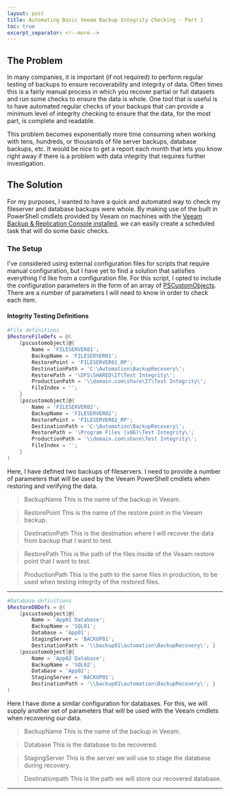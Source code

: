 ```yaml
---
layout: post
title: Automating Basic Veeam Backup Integrity Checking - Part 1
toc: true
excerpt_separator: <!--more-->
---
```

## The Problem
In many companies, it is important (if not required) to perform regular testing of backups to ensure recoverability and integrity of data.  Often times this is a fairly manual process in which you recover partial or full datasets and run some checks to ensure the data is whole.  One tool that is useful is to have automated regular checks of your backups that can provide a minimum level of integrity checking to ensure that the data, for the most part, is complete and readable.  

This problem becomes exponentially more time consuming when working with tens, hundreds, or thousands of file server backups, database backups, etc.  It would be nice to get a report each month that lets you know right away if there is a problem with data integrity that requires further investigation.
<!--more-->
## The Solution
For my purposes, I wanted to have a quick and automated way to check my fileserver and database backups were whole.  By making use of the built in PowerShell cmdlets provided by Veeam on machines with the [Veeam Backup & Replication Console installed](), we can easily create a scheduled task that will do some basic checks.

### The Setup
I've considered using external configuration files for scripts that require manual configuration, but I have yet to find a solution that satisfies everything I'd like from a configuration file.  For this script, I opted to include the configuration parameters in the form of an array of [PSCustomObjects]().  There are a number of parameters I will need to know in order to check each item.

#### Integrity Testing Definitions

```powershell
#File definitions
$RestoreFileDefs = @(
	[pscustomobject]@{ 
        Name = 'FILESERVER01'; 
        BackupName = 'FILESERVER01'; 
        RestorePoint = 'FILESERVER01_RP'; 
        DestinationPath = 'C:\Automation\BackupRecovery\'; 
        RestorePath = '\DFS\SHARED\IT\Test Integrity\'; 
        ProductionPath = '\\domain.com\share\IT\Test Integrity\'; 
        FileIndex = ''; 
    }
	[pscustomobject]@{ 
        Name = 'FILESERVER02'; 
        BackupName = 'FILESERVER02'; 
        RestorePoint = 'FILESERVER02_RP'; 
        DestinationPath = 'C:\Automation\BackupRecovery\'; 
        RestorePath = '\Program Files (x86)\Test Integrity\'; 
        ProductionPath = '\\domain.com\share\Test Integrity\'; 
        FileIndex = ''; 
    }
)
```
Here, I have defined two backups of fileservers.  I need to provide a number of parameters that will be used by the Veeam PowerShell cmdlets when restoring and verifying the data.

> BackupName
This is the name of the backup in Veeam.

> RestorePoint
This is the name of the restore point in the Veeam backup.

> DestinationPath
This is the destination where I will recover the data from backup that I want to test.

> RestorePath
This is the path of the files inside of the Veaam restore point that I want to test.

> ProductionPath
This is the path to the same files in production, to be used when testing integrity of the restored files.

---

```powershell
#Database definitions
$RestoreDBDefs = @(
	[pscustomobject]@{ 
        Name = 'App01 Database'; 
        BackupName = 'SQL01'; 
        Database = 'App01'; 
        StagingServer = 'BACKUP01'; 
        DestinationPath = '\\backup01\automation\BackupRecovery\'; }
	[pscustomobject]@{ 
        Name = 'App02 Database'; 
        BackupName = 'SQL02'; 
        Database = 'App02'; 
        StagingServer = 'BACKUP01'; 
        DestinationPath = '\\backup01\automation\BackupRecovery\'; }
)
```
Here I have done a similar configuration for databases.  For this, we will supply another set of parameters that will be used with the Veeam cmdlets when recovering our data.

> BackupName
This is the name of the backup in Veeam.

> Database
This is the database to be recovered.

> StagingServer
This is the server we will use to stage the database during recovery.

> Destinationpath
This is the path we will store our recovered database.

---